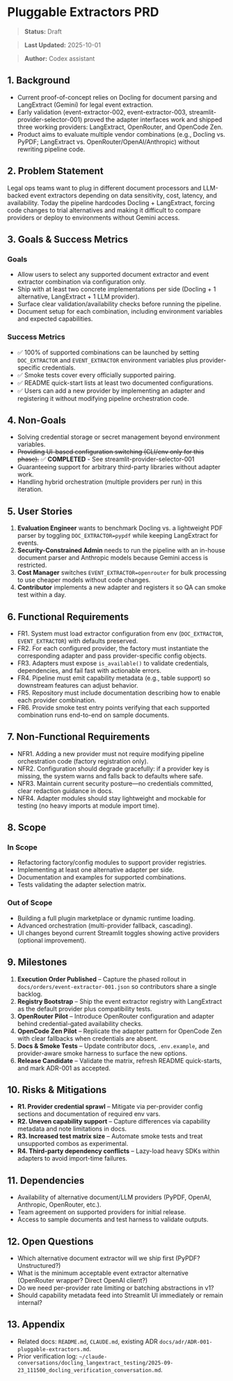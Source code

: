# Pluggable Extractors PRD

> **Status:** Draft

> **Last Updated:** 2025-10-01

> **Author:** Codex assistant

## 1. Background
- Current proof-of-concept relies on Docling for document parsing and LangExtract (Gemini) for legal event extraction.
- Early validation (event-extractor-002, event-extractor-003, streamlit-provider-selector-001) proved the adapter interfaces work and shipped three working providers: LangExtract, OpenRouter, and OpenCode Zen.
- Product aims to evaluate multiple vendor combinations (e.g., Docling vs. PyPDF; LangExtract vs. OpenRouter/OpenAI/Anthropic) without rewriting pipeline code.

## 2. Problem Statement
Legal ops teams want to plug in different document processors and LLM-backed event extractors depending on data sensitivity, cost, latency, and availability. Today the pipeline hardcodes Docling + LangExtract, forcing code changes to trial alternatives and making it difficult to compare providers or deploy to environments without Gemini access.

## 3. Goals & Success Metrics
### Goals
- Allow users to select any supported document extractor and event extractor combination via configuration only.
- Ship with at least two concrete implementations per side (Docling + 1 alternative, LangExtract + 1 LLM provider).
- Surface clear validation/availability checks before running the pipeline.
- Document setup for each combination, including environment variables and expected capabilities.

### Success Metrics
- ✅ 100% of supported combinations can be launched by setting `DOC_EXTRACTOR` and `EVENT_EXTRACTOR` environment variables plus provider-specific credentials.
- ✅ Smoke tests cover every officially supported pairing.
- ✅ README quick-start lists at least two documented configurations.
- ✅ Users can add a new provider by implementing an adapter and registering it without modifying pipeline orchestration code.

## 4. Non-Goals
- Solving credential storage or secret management beyond environment variables.
- ~~Providing UI-based configuration switching (CLI/env only for this phase).~~ ✅ **COMPLETED** - See streamlit-provider-selector-001
- Guaranteeing support for arbitrary third-party libraries without adapter work.
- Handling hybrid orchestration (multiple providers per run) in this iteration.

## 5. User Stories
1. **Evaluation Engineer** wants to benchmark Docling vs. a lightweight PDF parser by toggling `DOC_EXTRACTOR=pypdf` while keeping LangExtract for events.
2. **Security-Constrained Admin** needs to run the pipeline with an in-house document parser and Anthropic models because Gemini access is restricted.
3. **Cost Manager** switches `EVENT_EXTRACTOR=openrouter` for bulk processing to use cheaper models without code changes.
4. **Contributor** implements a new adapter and registers it so QA can smoke test within a day.

## 6. Functional Requirements
- FR1. System must load extractor configuration from env (`DOC_EXTRACTOR`, `EVENT_EXTRACTOR`) with defaults preserved.
- FR2. For each configured provider, the factory must instantiate the corresponding adapter and pass provider-specific config objects.
- FR3. Adapters must expose `is_available()` to validate credentials, dependencies, and fail fast with actionable errors.
- FR4. Pipeline must emit capability metadata (e.g., table support) so downstream features can adjust behavior.
- FR5. Repository must include documentation describing how to enable each provider combination.
- FR6. Provide smoke test entry points verifying that each supported combination runs end-to-end on sample documents.

## 7. Non-Functional Requirements
- NFR1. Adding a new provider must not require modifying pipeline orchestration code (factory registration only).
- NFR2. Configuration should degrade gracefully: if a provider key is missing, the system warns and falls back to defaults where safe.
- NFR3. Maintain current security posture—no credentials committed, clear redaction guidance in docs.
- NFR4. Adapter modules should stay lightweight and mockable for testing (no heavy imports at module import time).

## 8. Scope
### In Scope
- Refactoring factory/config modules to support provider registries.
- Implementing at least one alternative adapter per side.
- Documentation and examples for supported combinations.
- Tests validating the adapter selection matrix.

### Out of Scope
- Building a full plugin marketplace or dynamic runtime loading.
- Advanced orchestration (multi-provider fallback, cascading).
- UI changes beyond current Streamlit toggles showing active providers (optional improvement).

## 9. Milestones
1. **Execution Order Published** – Capture the phased rollout in `docs/orders/event-extractor-001.json` so contributors share a single backlog.
2. **Registry Bootstrap** – Ship the event extractor registry with LangExtract as the default provider plus compatibility tests.
3. **OpenRouter Pilot** – Introduce OpenRouter configuration and adapter behind credential-gated availability checks.
4. **OpenCode Zen Pilot** – Replicate the adapter pattern for OpenCode Zen with clear fallbacks when credentials are absent.
5. **Docs & Smoke Tests** – Update contributor docs, `.env.example`, and provider-aware smoke harness to surface the new options.
6. **Release Candidate** – Validate the matrix, refresh README quick-starts, and mark ADR-001 as accepted.

## 10. Risks & Mitigations
- **R1. Provider credential sprawl** – Mitigate via per-provider config sections and documentation of required env vars.
- **R2. Uneven capability support** – Capture differences via capability metadata and note limitations in docs.
- **R3. Increased test matrix size** – Automate smoke tests and treat unsupported combos as experimental.
- **R4. Third-party dependency conflicts** – Lazy-load heavy SDKs within adapters to avoid import-time failures.

## 11. Dependencies
- Availability of alternative document/LLM providers (PyPDF, OpenAI, Anthropic, OpenRouter, etc.).
- Team agreement on supported providers for initial release.
- Access to sample documents and test harness to validate outputs.

## 12. Open Questions
- Which alternative document extractor will we ship first (PyPDF? Unstructured?)
- What is the minimum acceptable event extractor alternative (OpenRouter wrapper? Direct OpenAI client?)
- Do we need per-provider rate limiting or batching abstractions in v1?
- Should capability metadata feed into Streamlit UI immediately or remain internal?

## 13. Appendix
- Related docs: `README.md`, `CLAUDE.md`, existing ADR `docs/adr/ADR-001-pluggable-extractors.md`.
- Prior verification log: `~/claude-conversations/docling_langextract_testing/2025-09-23_111500_docling_verification_conversation.md`.
